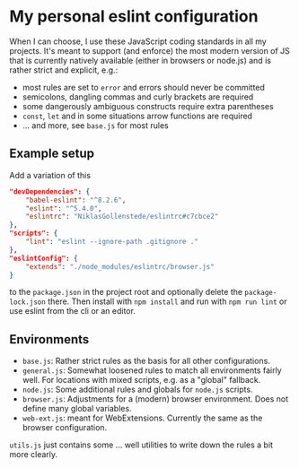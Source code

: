 
# My personal eslint configuration

When I can choose, I use these JavaScript coding standards in all my projects.
It's meant to support (and enforce) the most modern version of JS that is currently natively available (either in browsers or node.js) and is rather strict and explicit, e.g.:

 * most rules are set to `error` and errors should never be committed
 * semicolons, dangling commas and curly brackets are required
 * some dangerously ambiguous constructs require extra parentheses
 * `const`, `let` and in some situations arrow functions are required
 * ... and more, see `base.js` for most rules


## Example setup

Add a variation of this
```json
"devDependencies": {
	"babel-eslint": "^8.2.6",
	"eslint": "^5.4.0",
	"eslintrc": "NiklasGollenstede/eslintrc#c7cbce2"
},
"scripts": {
	"lint": "eslint --ignore-path .gitignore ."
},
"eslintConfig": {
	"extends": "./node_modules/eslintrc/browser.js"
}
```
to the `package.json` in the project root and optionally delete the `package-lock.json` there.
Then install with `npm install` and run with `npm run lint` or use eslint from the cli or an editor.


## Environments

 * `base.js`: Rather strict rules as the basis for all other configurations.
 * `general.js`: Somewhat loosened rules to match all environments fairly well. For locations with mixed scripts, e.g. as a "global" fallback.
 * `node.js`: Some additional rules and globals for `node.js` scripts.
 * `browser.js`: Adjustments for a (modern) browser environment. Does not define many global variables.
 * `web-ext.js`: meant for WebExtensions. Currently the same as the browser configuration.

`utils.js` just contains some ... well utilities to write down the rules a bit more clearly.
